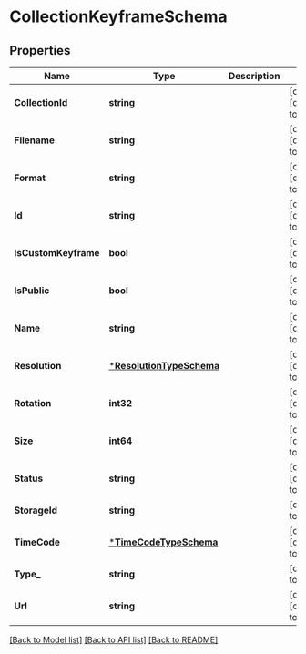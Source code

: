# CollectionKeyframeSchema

## Properties
Name | Type | Description | Notes
------------ | ------------- | ------------- | -------------
**CollectionId** | **string** |  | [optional] [default to null]
**Filename** | **string** |  | [optional] [default to null]
**Format** | **string** |  | [optional] [default to null]
**Id** | **string** |  | [optional] [default to null]
**IsCustomKeyframe** | **bool** |  | [optional] [default to null]
**IsPublic** | **bool** |  | [optional] [default to null]
**Name** | **string** |  | [optional] [default to null]
**Resolution** | [***ResolutionTypeSchema**](ResolutionTypeSchema.md) |  | [optional] [default to null]
**Rotation** | **int32** |  | [optional] [default to null]
**Size** | **int64** |  | [optional] [default to null]
**Status** | **string** |  | [optional] [default to null]
**StorageId** | **string** |  | [default to null]
**TimeCode** | [***TimeCodeTypeSchema**](TimeCodeTypeSchema.md) |  | [optional] [default to null]
**Type_** | **string** |  | [default to null]
**Url** | **string** |  | [optional] [default to null]

[[Back to Model list]](../README.md#documentation-for-models) [[Back to API list]](../README.md#documentation-for-api-endpoints) [[Back to README]](../README.md)


